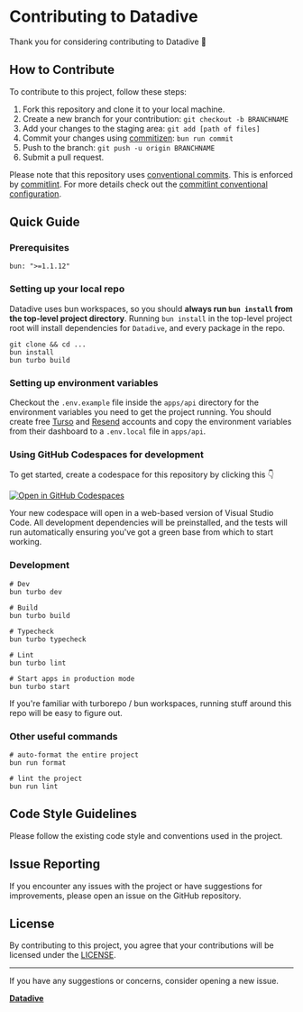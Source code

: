 # Contributing to Datadive

Thank you for considering contributing to Datadive :tada:

## How to Contribute

To contribute to this project, follow these steps:

1. Fork this repository and clone it to your local machine.
2. Create a new branch for your contribution: `git checkout -b BRANCHNAME`
3. Add your changes to the staging area: `git add [path of files]`
4. Commit your changes using [commitizen](https://commitizen-tools.github.io/commitizen/): `bun run commit`
5. Push to the branch: `git push -u origin BRANCHNAME`
6. Submit a pull request.

Please note that this repository uses [conventional commits](https://www.conventionalcommits.org/en/v1.0.0/). This is enforced by [commitlint](https://github.com/conventional-changelog/commitlint). For more details check out the [commitlint conventional configuration](<[./commitlint.config.js](https://github.com/conventional-changelog/commitlint/tree/master/@commitlint/config-conventional)>).

## Quick Guide

### Prerequisites

```shell
bun: ">=1.1.12"
```

### Setting up your local repo

Datadive uses bun workspaces, so you should **always run `bun install` from the top-level project directory**. Running `bun install` in the top-level project root will install dependencies for `Datadive`, and every package in the repo.

```shell
git clone && cd ...
bun install
bun turbo build
```

### Setting up environment variables

Checkout the `.env.example` file inside the `apps/api` directory for the environment variables you need to get the project running. You should create free [Turso](https://turso.tech) and [Resend](https://resend.com) accounts and copy the environment variables from their dashboard to a `.env.local` file in `apps/api`.

### Using GitHub Codespaces for development

To get started, create a codespace for this repository by clicking this 👇

[![Open in GitHub Codespaces](https://github.com/codespaces/badge.svg)](https://codespaces.new/lucaschultz/datadive)

Your new codespace will open in a web-based version of Visual Studio Code. All development dependencies will be preinstalled, and the tests will run automatically ensuring you've got a green base from which to start working.

### Development

```shell
# Dev
bun turbo dev

# Build
bun turbo build

# Typecheck
bun turbo typecheck

# Lint
bun turbo lint

# Start apps in production mode
bun turbo start
```

If you're familiar with turborepo / bun workspaces, running stuff around this repo will be easy to figure out.

### Other useful commands

```shell
# auto-format the entire project
bun run format
```

```shell
# lint the project
bun run lint
```

## Code Style Guidelines

Please follow the existing code style and conventions used in the project.

## Issue Reporting

If you encounter any issues with the project or have suggestions for improvements, please open an issue on the GitHub repository.

## License

By contributing to this project, you agree that your contributions will be licensed under the [LICENSE](LICENSE).

---

If you have any suggestions or concerns, consider opening a new issue.

**[Datadive](https://github.com/lucaschultz/datadive/issues)**
